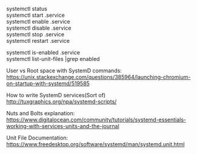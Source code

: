systemctl status<br>
systemctl start .service<br>
systemctl enable .service<br>
systemctl disable .service<br>
systemctl stop .service<br>
systemctl restart .service<br>

systemctl is-enabled .service<br>
systemctl list-unit-files |grep enabled<br>

User vs Root space with SystemD commands:<br>
https://unix.stackexchange.com/questions/385964/launching-chromium-on-startup-with-systemd/519585<br>

How to write SystemD services(Sort of)<br>
http://tuxgraphics.org/npa/systemd-scripts/<br>

Nuts and Bolts explanation:<br>
https://www.digitalocean.com/community/tutorials/systemd-essentials-working-with-services-units-and-the-journal<br>

Unit File Documentation:<br>
https://www.freedesktop.org/software/systemd/man/systemd.unit.html<br>
